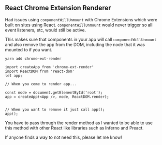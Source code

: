 ## React Chrome Extension Renderer

Had issues using `componentWillUnmount` with Chrome Extensions which were built on sites using React. `componentWillUnmount` would never trigger so all event listeners, etc, would still be active.

This makes sure that components in your app will call `componentWillUnmount` and also remove the app from the DOM, including the node that it was mounted to if you want.

```
yarn add chrome-ext-render
```

```
import createApp from 'chrome-ext-render'
import ReactDOM from 'react-dom'
let app;

// When you come to render app...

const node = document.getElementById('root');
app = createApp(<App />, node, ReactDOM.render);


// When you want to remove it just call app();
app();
```

You have to pass through the render method as I wanted to be able to use this method with other React like libraries such as Inferno and Preact.

If anyone finds a way to not need this, please let me know!

